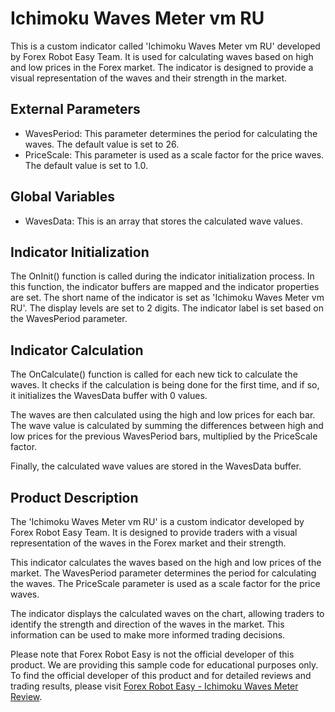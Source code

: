 # Ichimoku Waves Meter vm RU

This is a custom indicator called 'Ichimoku Waves Meter vm RU' developed by Forex Robot Easy Team. It is used for calculating waves based on high and low prices in the Forex market. The indicator is designed to provide a visual representation of the waves and their strength in the market.

## External Parameters

- WavesPeriod: This parameter determines the period for calculating the waves. The default value is set to 26.
- PriceScale: This parameter is used as a scale factor for the price waves. The default value is set to 1.0.

## Global Variables

- WavesData: This is an array that stores the calculated wave values.

## Indicator Initialization

The OnInit() function is called during the indicator initialization process. In this function, the indicator buffers are mapped and the indicator properties are set. The short name of the indicator is set as 'Ichimoku Waves Meter vm RU'. The display levels are set to 2 digits. The indicator label is set based on the WavesPeriod parameter.

## Indicator Calculation

The OnCalculate() function is called for each new tick to calculate the waves. It checks if the calculation is being done for the first time, and if so, it initializes the WavesData buffer with 0 values.

The waves are then calculated using the high and low prices for each bar. The wave value is calculated by summing the differences between high and low prices for the previous WavesPeriod bars, multiplied by the PriceScale factor.

Finally, the calculated wave values are stored in the WavesData buffer.

## Product Description

The 'Ichimoku Waves Meter vm RU' is a custom indicator developed by Forex Robot Easy Team. It is designed to provide traders with a visual representation of the waves in the Forex market and their strength.

This indicator calculates the waves based on the high and low prices of the market. The WavesPeriod parameter determines the period for calculating the waves. The PriceScale parameter is used as a scale factor for the price waves.

The indicator displays the calculated waves on the chart, allowing traders to identify the strength and direction of the waves in the market. This information can be used to make more informed trading decisions.

Please note that Forex Robot Easy is not the official developer of this product. We are providing this sample code for educational purposes only. To find the official developer of this product and for detailed reviews and trading results, please visit [Forex Robot Easy - Ichimoku Waves Meter Review](https://forexroboteasy.com/forex-robot-review/ichimoku-waves-meter-review-swift-forex-analysis-tool/).
